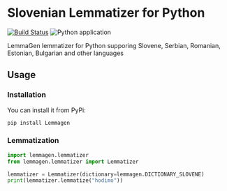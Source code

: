 # Slovenian Lemmatizer for Python
[![Build Status](https://travis-ci.org/izacus/SlovenianLemmatizer-Python.svg?branch=master)](https://travis-ci.org/izacus/SlovenianLemmatizer-Python)
![Python application](https://github.com/izacus/SlovenianLemmatizer-Python/workflows/Python%20application/badge.svg)

LemmaGen lemmatizer for Python supporing Slovene, Serbian, Romanian, Estonian, Bulgarian and other languages

## Usage

### Installation

You can install it from PyPi:

```bash
pip install Lemmagen
```

### Lemmatization

```python
import lemmagen.lemmatizer
from lemmagen.lemmatizer import Lemmatizer

lemmatizer = Lemmatizer(dictionary=lemmagen.DICTIONARY_SLOVENE)
print(lemmatizer.lemmatize("hodimo"))
```

